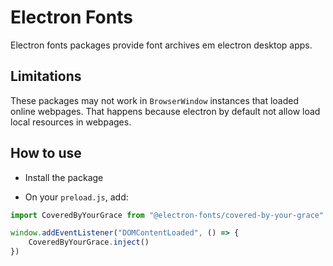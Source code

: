 # Electron Fonts

Electron fonts packages provide font archives em electron desktop apps.

## Limitations

These packages may not work in `BrowserWindow` instances that loaded online webpages. That happens because electron by default not allow load local resources in webpages.

## How to use

* Install the package

* On your `preload.js`, add:

```ts
import CoveredByYourGrace from "@electron-fonts/covered-by-your-grace"

window.addEventListener("DOMContentLoaded", () => {
    CoveredByYourGrace.inject()
})
```